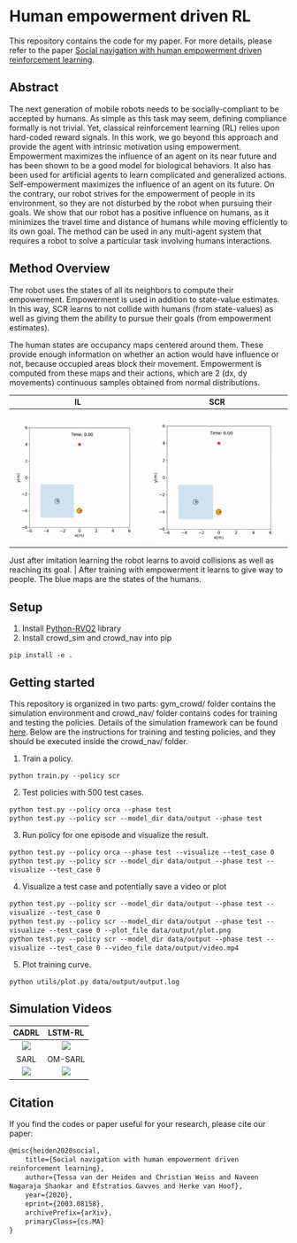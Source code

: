 # Human empowerment driven RL
This repository contains the code for my paper. For more details, please refer to the paper
[Social navigation with human empowerment driven reinforcement learning](https://arxiv.org/abs/2003.08158).

## Abstract
The next generation of mobile robots needs to be socially-compliant to be accepted by humans. As simple as this task may seem, 
defining compliance formally is not trivial. Yet, classical reinforcement learning (RL) relies upon hard-coded reward signals.
In this work, we go beyond this approach and provide the agent with intrinsic motivation using empowerment. 
Empowerment maximizes the influence of an agent on its near future and has been shown to be a good model for biological 
behaviors. It also has been used for artificial agents to learn complicated and generalized actions. Self-empowerment 
maximizes the influence of an agent on its future. On the contrary, our robot strives for the empowerment of people in 
its environment, so they are not disturbed by the robot when pursuing their goals. 
We show that our robot has a positive influence on humans, as it minimizes the travel time and distance of humans while moving efficiently to its own goal.
The method can be used in any multi-agent system that requires a robot to solve a particular task involving humans interactions.

## Method Overview
The robot uses the states of all its neighbors to compute their empowerment. Empowerment is used in addition to 
state-value estimates. In this way, SCR learns to not collide with humans (from state-values) as well as giving them the 
ability to pursue their goals (from empowerment estimates).

[comment]: <> ( plot value function, 1 human 1 robot not blocking.)
[comment]: <> ( plot value function, 1 human 1 robot blocking.)

The human states are occupancy maps centered around them. These provide enough information on whether an action
would have influence or not, because occupied areas block their movement. Empowerment is computed from these maps and their
actions, which are 2 (dx, dy movements) continuous samples obtained from normal distributions. 

[comment]: <> ( empowerment landschape, 1 human 1 robot not blocking.)
[comment]: <> ( empowerment landschape, 1 human 1 robot blocking.)

IL             | SCR
:-------------------------:|:-------------------------:
<img src="il.gif" width="400" />|<img src="scr.gif" width="400" />
Just after imitation learning the robot learns to avoid collisions as well as reaching its goal.
|
After training with empowerment it learns to give way to people. The blue maps are the states of the humans.

## Setup
1. Install [Python-RVO2](https://github.com/sybrenstuvel/Python-RVO2) library
2. Install crowd_sim and crowd_nav into pip
```
pip install -e .
```

## Getting started
This repository is organized in two parts: gym_crowd/ folder contains the simulation environment and
crowd_nav/ folder contains codes for training and testing the policies. Details of the simulation framework can be found
[here](crowd_sim/README.md). Below are the instructions for training and testing policies, and they should be executed
inside the crowd_nav/ folder.


1. Train a policy.
```
python train.py --policy scr
```
2. Test policies with 500 test cases.
```
python test.py --policy orca --phase test
python test.py --policy scr --model_dir data/output --phase test
```
3. Run policy for one episode and visualize the result.
```
python test.py --policy orca --phase test --visualize --test_case 0
python test.py --policy scr --model_dir data/output --phase test --visualize --test_case 0
```
4. Visualize a test case and potentially save a video or plot
```
python test.py --policy scr --model_dir data/output --phase test --visualize --test_case 0
python test.py --policy scr --model_dir data/output --phase test --visualize --test_case 0 --plot_file data/output/plot.png 
python test.py --policy scr --model_dir data/output --phase test --visualize --test_case 0 --video_file data/output/video.mp4
```

5. Plot training curve.
```
python utils/plot.py data/output/output.log
```

## Simulation Videos
CADRL             | LSTM-RL
:-------------------------:|:-------------------------:
<img src="https://i.imgur.com/vrWsxPM.gif" width="400" />|<img src="https://i.imgur.com/6gjT0nG.gif" width="400" />
SARL             |  OM-SARL
<img src="https://i.imgur.com/rUtAGVP.gif" width="400" />|<img src="https://i.imgur.com/UXhcvZL.gif" width="400" />


## Citation
If you find the codes or paper useful for your research, please cite our paper:
```
@misc{heiden2020social,
    title={Social navigation with human empowerment driven reinforcement learning},
    author={Tessa van der Heiden and Christian Weiss and Naveen Nagaraja Shankar and Efstratios Gavves and Herke van Hoof},
    year={2020},
    eprint={2003.08158},
    archivePrefix={arXiv},
    primaryClass={cs.MA}
}
```
